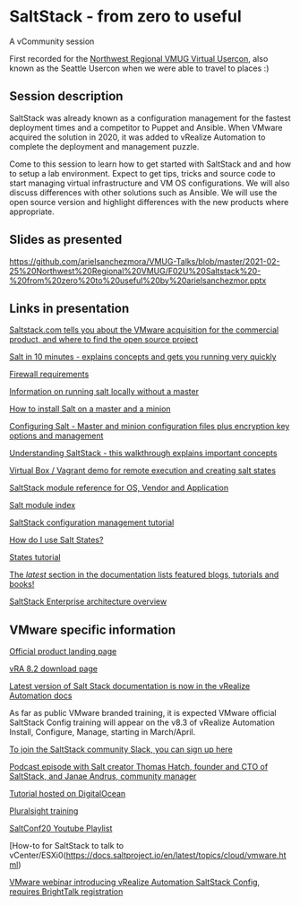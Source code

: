 # SaltStack - from zero to useful

A vCommunity session

First recorded for the [Northwest Regional VMUG Virtual Usercon](https://www.vmug.com/events2/vmug-usercon/2021-northwest-regional-virtual-usercon), also known as the Seattle Usercon when we were able to travel to places :)


## Session description

SaltStack was already known as a configuration management for the fastest deployment times and a competitor to Puppet and Ansible. When VMware acquired the solution in 2020, it was added to vRealize Automation to complete the deployment and management puzzle.

Come to this session to learn how to get started with SaltStack and and how to setup a lab environment. Expect to get tips, tricks and source code to start managing virtual infrastructure and VM OS configurations. We will also discuss differences with other solutions such as Ansible. We will use the open source version and highlight differences with the new products where appropriate.

## Slides as presented

https://github.com/arielsanchezmora/VMUG-Talks/blob/master/2021-02-25%20Northwest%20Regional%20VMUG/F02U%20Saltstack%20-%20from%20zero%20to%20useful%20by%20arielsanchezmor.pptx

## Links in presentation

[Saltstack.com tells you about the VMware acquisition for the commercial product, and where to find the open source project](https://www.saltstack.com/)

[Salt in 10 minutes - explains concepts and gets you running very quickly](https://docs.saltproject.io/en/master/topics/tutorials/walkthrough.html#salt-in-10-minutes/)

[Firewall requirements](https://docs.saltproject.io/en/master/topics/tutorials/firewall.html#firewall)

[Information on running salt locally without a master](https://docs.saltproject.io/en/master/topics/tutorials/quickstart.html#masterless-quickstart)

[How to install Salt on a master and a minion](http://repo.saltproject.io/index.html)

[Configuring Salt - Master and minion configuration files plus encryption key options and management](https://docs.saltproject.io/en/latest/ref/configuration/index.html)

[Understanding SaltStack - this walkthrough explains important concepts](https://docs.saltproject.io/en/getstarted/system/index.html)

[Virtual Box / Vagrant demo for remote execution and creating salt states](https://docs.saltproject.io/en/getstarted/fundamentals/)

[SaltStack module reference for OS, Vendor and Application](https://docs.saltproject.io/en/latest/ref/modules/all/index.html)

[Salt module index](https://docs.saltproject.io/en/latest/py-modindex.html)

[SaltStack configuration management tutorial](https://docs.saltproject.io/en/getstarted/config/index.html)

[How do I use Salt States?](https://docs.saltproject.io/en/master/topics/tutorials/starting_states.html#starting-states)

[States tutorial](https://docs.saltproject.io/en/master/topics/tutorials/states_pt1.html#states-tutorial)

[The _latest_ section in the documentation lists featured blogs, tutorials and books!](https://docs.saltproject.io/en/latest/)

[SaltStack Enterprise architecture overview](https://enterprise.saltstack.com/en/latest/docs/sse-system-architecture.html)


## VMware specific information

[Official product landing page](https://www.vmware.com/products/vrealize-automation/saltstack-config.html)

[vRA 8.2 download page](https://my.vmware.com/en/web/vmware/downloads/info/slug/infrastructure_operations_management/vmware_vrealize_automation/8_2)

[Latest version of Salt Stack documentation is now in the vRealize Automation docs](https://docs.vmware.com/en/vRealize-Automation/index.html)

As far as public VMware branded training, it is expected VMware official SaltStack Config training will appear on the v8.3 of vRealize Automation Install, Configure, Manage, starting in March/April.

[To join the SaltStack community Slack, you can sign up here](https://saltstackcommunity.herokuapp.com/)

[Podcast episode with Salt creator Thomas Hatch, founder and CTO of SaltStack, and Janae Andrus, community manager](https://thenewstack.io/saltstacks-open-source-future-under-vmware/)

[Tutorial hosted on DigitalOcean](https://www.digitalocean.com/community/tutorials/an-introduction-to-saltstack-terminology-and-concepts)

[Pluralsight training](https://app.pluralsight.com/library/courses/getting-started-salt-open/table-of-contents)

[SaltConf20 Youtube Playlist](https://www.youtube.com/playlist?list=PL9svBjLDUl__frIm2HOGPm1GrcVQkOZTe)

[How-to for SaltStack to talk to vCenter/ESXi0(https://docs.saltproject.io/en/latest/topics/cloud/vmware.html)

[VMware webinar introducing vRealize Automation SaltStack Config, requires BrightTalk registration](https://www.brighttalk.com/webcast/18420/462197)

